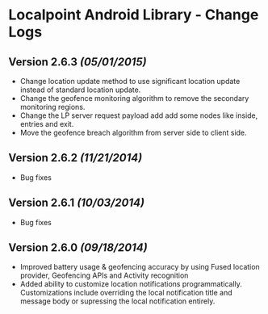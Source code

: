 Localpoint Android Library - Change Logs
==========

Version 2.6.3 *(05/01/2015)*
----------------------------
* Change location update method to use significant location update instead of standard location update.
* Change the geofence monitoring algorithm to remove the secondary monitoring regions.
* Change the LP server request payload add add some nodes like inside, entries and exit.
* Move the geofence breach algorithm from server side to client side.

Version 2.6.2 *(11/21/2014)*
----------------------------
* Bug fixes

Version 2.6.1 *(10/03/2014)*
----------------------------
* Bug fixes

Version 2.6.0 *(09/18/2014)*
----------------------------
* Improved battery usage & geofencing accuracy by using Fused location provider, Geofencing APIs and Activity recognition
* Added ability to customize location notifications programmatically. Customizations include overriding the local notification title and message body or supressing the local notification entirely.


